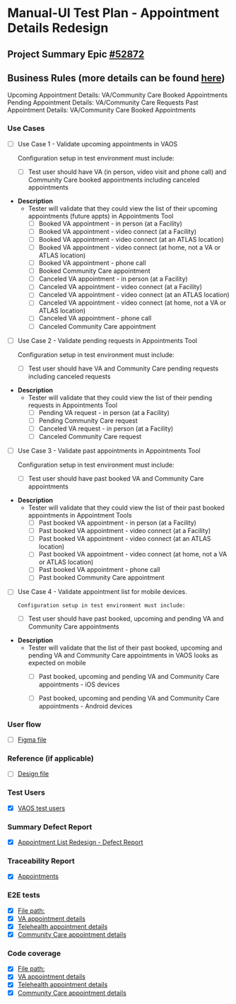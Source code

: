 # Manual-UI Test Plan - Appointment Details Redesign 

## Project Summary Epic [#52872](https://app.zenhub.com/workspaces/appointments-team-603fdef281af6500110a1691/issues/gh/department-of-veterans-affairs/va.gov-team/52872) 


## Business Rules (more details can be found [here](https://github.com/department-of-veterans-affairs/va.gov-team/blob/master/products/health-care/appointments/va-online-scheduling/engineering/vaos_business_rules.md#appointments-list))
Upcoming Appointment Details: VA/Community Care Booked Appointments
Pending Appointment Details: VA/Community Care Requests
Past Appointment Details: VA/Community Care Booked Appointments


### Use Cases
 
- [ ] Use Case 1 - Validate upcoming appointments in VAOS 

     Configuration setup in test environment must include: 
  - [ ] Test user should have VA (in person, video visit and phone call) and Community Care booked appointments including canceled appointments

* **Description**
  - Tester will validate that they could view the list of their upcoming appointments (future appts) in Appointments Tool 
    - [ ] Booked VA appointment - in person (at a Facility) 
    - [ ] Booked VA appointment - video connect (at a Facility) 
    - [ ] Booked VA appointment - video connect (at an ATLAS location) 
    - [ ] Booked VA appointment - video connect (at home, not a VA or ATLAS location) 
    - [ ] Booked VA appointment - phone call 
    - [ ] Booked Community Care appointment
    - [ ] Canceled VA appointment - in person (at a Facility) 
    - [ ] Canceled VA appointment - video connect (at a Facility) 
    - [ ] Canceled VA appointment - video connect (at an ATLAS location) 
    - [ ] Canceled VA appointment - video connect (at home, not a VA or ATLAS location) 
    - [ ] Canceled VA appointment - phone call 
    - [ ] Canceled Community Care appointment

- [ ] Use Case 2 - Validate pending requests in Appointments Tool 

     Configuration setup in test environment must include: 
  - [ ] Test user should have VA and Community Care pending requests including canceled requests

* **Description**
  - Tester will validate that they could view the list of their pending requests in Appointments Tool 
    - [ ] Pending VA request - in person (at a Facility) 
    - [ ] Pending Community Care request
    - [ ] Canceled VA request - in person (at a Facility) 
    - [ ] Canceled Community Care request

- [ ] Use Case 3 - Validate past appointments in Appointments Tool

     Configuration setup in test environment must include: 
  - [ ] Test user should have past booked VA and Community Care appointments 

* **Description**
  - Tester will validate that they could view the list of their past booked appointments in Appointment Tools 
    - [ ] Past booked VA appointment - in person (at a Facility) 
    - [ ] Past booked VA appointment - video connect (at a Facility) 
    - [ ] Past booked VA appointment - video connect (at an ATLAS location) 
    - [ ] Past booked VA appointment - video connect (at home, not a VA or ATLAS location) 
    - [ ] Past booked VA appointment - phone call 
    - [ ] Past booked Community Care appointment
    
- [ ] Use Case 4 - Validate appointment list for mobile devices.
      
      Configuration setup in test environment must include: 
  - [ ] Test user should have past booked, upcoming and pending VA and Community Care appointments

* **Description**
  - Tester will validate that the list of their past booked, upcoming and pending VA and Community Care appointments in VAOS looks as expected on mobile
    - [ ] Past booked, upcoming and pending VA and Community Care appointments - iOS devices
    - [ ] Past booked, upcoming and pending VA and Community Care appointments - Android devices
 

### User flow
- [ ] [Figma file](https://www.figma.com/file/xRs9s6QWoBPRhpdYCGc3cV/User-Flow?node-id=0%3A1&t=YhZr2QXznYwJ72lf-0) 

### Reference (if applicable) 
- [ ] [Design file]()

### Test Users 
- [X] [VAOS test users](https://github.com/department-of-veterans-affairs/va.gov-team-sensitive/blob/master/Administrative/vagov-users/staging-test-accounts-vaos.md)

### Summary Defect Report
- [X] [Appointment List Redesign - Defect Report](https://github.com/department-of-veterans-affairs/va.gov-team/blob/master/products/health-care/appointments/va-online-scheduling/initiatives/appointment-details-redesign/appontment-details-redesign-defects.md)

### Traceability Report 
- [X] [Appointments](https://department-of-veterans-affairs.github.io/veteran-facing-services-tools/frontend-support-dashboard/unit-test-coverage-report/)

### E2E tests 
- [X] [File path:](https://github.com/department-of-veterans-affairs/vets-website/tree/main/src/applications/vaos/tests/e2e/workflows/appointment-list-workflow)
- [X] [VA appointment details](https://github.com/department-of-veterans-affairs/vets-website/blob/main/src/applications/vaos/appointment-list/components/ConfirmedAppointmentDetailsPage/DetailsVA.util.jsx)
- [X] [Telehealth appointment details](https://github.com/department-of-veterans-affairs/vets-website/blob/main/src/applications/vaos/appointment-list/components/ConfirmedAppointmentDetailsPage/DetailsVideo.jsx)
- [X] [Community Care appointment details](https://github.com/department-of-veterans-affairs/vets-website/blob/main/src/applications/vaos/appointment-list/components/ConfirmedAppointmentDetailsPage/DetailsCC.jsx)

### Code coverage
- [X] [File path:](https://github.com/department-of-veterans-affairs/vets-website/tree/main/src/applications/vaos/tests/e2e/workflows/appointment-list-workflow)
- [X] [VA appointment details](https://github.com/department-of-veterans-affairs/vets-website/blob/main/src/applications/vaos/appointment-list/components/ConfirmedAppointmentDetailsPage/DetailsVA.util.jsx)
- [X] [Telehealth appointment details](https://github.com/department-of-veterans-affairs/vets-website/blob/main/src/applications/vaos/appointment-list/components/ConfirmedAppointmentDetailsPage/DetailsVideo.jsx)
- [X] [Community Care appointment details](https://github.com/department-of-veterans-affairs/vets-website/blob/main/src/applications/vaos/appointment-list/components/ConfirmedAppointmentDetailsPage/DetailsCC.jsx)
